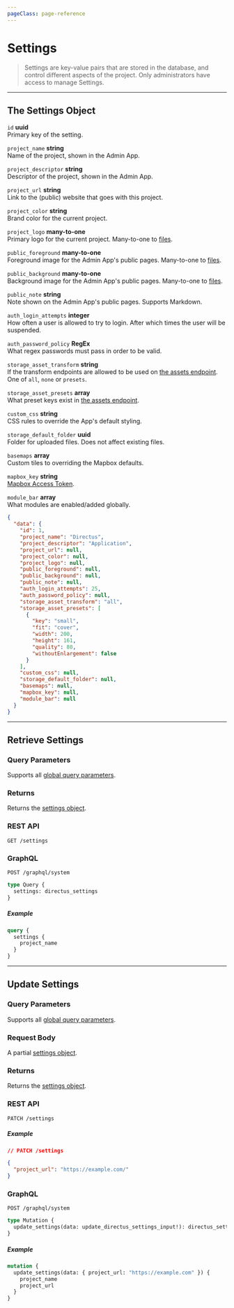 ```yaml
---
pageClass: page-reference
---
```


# Settings

<div class="two-up">
<div class="left">

> Settings are key-value pairs that are stored in the database, and control different aspects of the project. Only
> administrators have access to manage Settings.

</div>
<div class="right">

</div>
</div>

---

## The Settings Object

<div class="two-up">
<div class="left">
<div class="definitions">

`id` **uuid**\
Primary key of the setting.

`project_name` **string**\
Name of the project, shown in the Admin App.

`project_descriptor` **string**\
Descriptor of the project, shown in the Admin App.

`project_url` **string**\
Link to the (public) website that goes with this project.

`project_color` **string**\
Brand color for the current project.

`project_logo` **many-to-one**\
Primary logo for the current project. Many-to-one to [files](/reference/files/).

`public_foreground` **many-to-one**\
Foreground image for the Admin App's public pages. Many-to-one to [files](/reference/files/).

`public_background` **many-to-one**\
Background image for the Admin App's public pages. Many-to-one to [files](/reference/files/).

`public_note` **string**\
Note shown on the Admin App's public pages. Supports Markdown.

`auth_login_attempts` **integer**\
How often a user is allowed to try to login. After which times the user will be suspended.

`auth_password_policy` **RegEx**\
What regex passwords must pass in order to be valid.

`storage_asset_transform` **string**\
If the transform endpoints are allowed to be used on [the assets endpoint](/reference/files/#requesting-a-thumbnail). One
of `all`, `none` or `presets`.

`storage_asset_presets` **array**\
What preset keys exist in [the assets endpoint](/reference/files/#requesting-a-thumbnail).

`custom_css` **string**\
CSS rules to override the App's default styling.

`storage_default_folder` **uuid**\
Folder for uploaded files. Does not affect existing files.

`basemaps` **array**\
Custom tiles to overriding the Mapbox defaults.

`mapbox_key` **string**\
[Mapbox Access Token](https://docs.mapbox.com/help/glossary/access-token/).

`module_bar` **array**\
What modules are enabled/added globally.

</div>
</div>
<div class="right">

```json
{
  "data": {
    "id": 1,
    "project_name": "Directus",
    "project_descriptor": "Application",
    "project_url": null,
    "project_color": null,
    "project_logo": null,
    "public_foreground": null,
    "public_background": null,
    "public_note": null,
    "auth_login_attempts": 25,
    "auth_password_policy": null,
    "storage_asset_transform": "all",
    "storage_asset_presets": [
      {
        "key": "small",
        "fit": "cover",
        "width": 200,
        "height": 161,
        "quality": 80,
        "withoutEnlargement": false
      }
    ],
    "custom_css": null,
    "storage_default_folder": null,
    "basemaps": null,
    "mapbox_key": null,
    "module_bar": null
  }
}
```

</div>
</div>

---

## Retrieve Settings

<div class="two-up">
<div class="left">

### Query Parameters

Supports all [global query parameters](/reference/query).

### Returns

Returns the [settings object](#the-settings-object).

</div>
<div class="right">

### REST API

```
GET /settings
```

### GraphQL

```
POST /graphql/system
```

```graphql
type Query {
  settings: directus_settings
}
```

##### Example

```graphql
query {
  settings {
    project_name
  }
}
```

</div>
</div>

---

## Update Settings

<div class="two-up">
<div class="left">

### Query Parameters

Supports all [global query parameters](/reference/query).

### Request Body

A partial [settings object](#the-settings-object).

### Returns

Returns the [settings object](#the-setting-object).

</div>
<div class="right">

### REST API

```
PATCH /settings
```

##### Example

```json
// PATCH /settings

{
  "project_url": "https://example.com/"
}
```

### GraphQL

```
POST /graphql/system
```

```graphql
type Mutation {
  update_settings(data: update_directus_settings_input!): directus_settings
}
```

##### Example

```graphql
mutation {
  update_settings(data: { project_url: "https://example.com" }) {
    project_name
    project_url
  }
}
```

</div>
</div>
